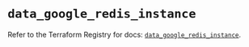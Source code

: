 # `data_google_redis_instance`

Refer to the Terraform Registry for docs: [`data_google_redis_instance`](https://registry.terraform.io/providers/hashicorp/google/5.24.0/docs/data-sources/redis_instance).
